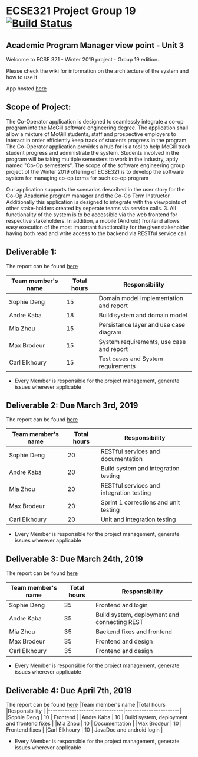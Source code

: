 # ECSE321 Project Group 19 [![Build Status](https://travis-ci.com/McGill-ECSE321-Winter2019/ecse321-group-project-19-1.svg?token=E9CzzJJTQAzyqtGXvYx8&branch=master)](https://travis-ci.com/McGill-ECSE321-Winter2019/ecse321-group-project-19-1)

## Academic Program Manager view point - Unit 3

Welcome to ECSE 321 - Winter 2019 project - Group 19 edition.

Please check the wiki for information on the architecture of the system and how to use it.

App hosted [here](https://cooperator-backend-260.herokuapp.com/)

## Scope of Project:
  The Co-Operator application is designed to seamlessly integrate a co-op program into the McGill software engineering degree. The application shall allow a mixture of McGill students, staff and prospective employers to interact in order efficiently keep track of students progress in the program. The Co-Operator application provides a hub for is a tool to help McGill track student progress and administrate the system. Students involved in the program will be taking multiple semesters to work in the industry, aptly named "Co-Op semesters". The scope of the software engineering group project of the Winter 2019 offering of ECSE321 is to develop the software system for managing co-op terms for such co-op program
  
  Our application supports the scenarios described in the user story for the Co-Op Academic program manager and the Co-Op Term Instructor. Additionally this application is designed to integrate with the viewpoints of other stake-holders created by seperate teams via service calls. 3. All functionality of the system is to be accessible via the web frontend for respective stakeholders. In addition, a mobile (Android) frontend allows easy execution of the most important functionality for the givenstakeholder having both read and write access to the backend via RESTful service call.


## Deliverable 1:
The report can be found [here](https://github.com/McGill-ECSE321-Winter2019/ecse321-group-project-19-1/wiki/Deliverable-1-Report)

|Team member's name |Total hours |Responsibility         |
|-------------------|------------|-----------------------|
|Sophie Deng        |    15      |         Domain model implementation and report              |
|Andre Kaba         |    18      |         Build system and domain model              |
|Mia Zhou           |    15      |         Persistance layer and use case diagram             |
|Max Brodeur        |    15      |         System requirements, use case and report             |
|Carl Elkhoury      |    15      |         Test cases and System requirements              |
* Every Member is responsible for the project management, generate issues wherever applicable

## Deliverable 2: Due March 3rd, 2019
The report can be found [here](https://github.com/McGill-ECSE321-Winter2019/ecse321-group-project-19-1/wiki/Deliverable-2-Report)

|Team member's name |Total hours |Responsibility         |
|-------------------|------------|-----------------------|
|Sophie Deng        |     20       |         RESTful services and documentation              |
|Andre Kaba         |     20       |         Build system and integration testing              |
|Mia Zhou           |     20       |         RESTful services and integration testing             |
|Max Brodeur        |     20      |         Sprint 1 corrections and unit testing             |
|Carl Elkhoury      |     20       |         Unit and integration testing              |
* Every Member is responsible for the project management, generate issues wherever applicable

## Deliverable 3: Due March 24th, 2019
The report can be found [here](https://github.com/McGill-ECSE321-Winter2019/ecse321-group-project-19-1/wiki/Deliverable-3-Report)

|Team member's name |Total hours |Responsibility         |
|-------------------|------------|-----------------------|
|Sophie Deng        |     35       |         Frontend and login              |
|Andre Kaba         |     35       |         Build system, deployment and connecting REST              |
|Mia Zhou           |     35       |         Backend fixes and frontend             |
|Max Brodeur        |     35      |         Frontend and design             |
|Carl Elkhoury      |     35       |          Frontend and design             |
* Every Member is responsible for the project management, generate issues wherever applicable

## Deliverable 4: Due April 7th, 2019
The report can be found [here](https://github.com/McGill-ECSE321-Winter2019/ecse321-group-project-19-1/wiki/Deliverable-4-Report)
|Team member's name |Total hours |Responsibility         |
|-------------------|------------|-----------------------|
|Sophie Deng        |     10       |         Frontend             |
|Andre Kaba         |     10       |         Build system, deployment and frontend fixes              |
|Mia Zhou           |     10       |         Documentation            |
|Max Brodeur        |     10      |         Frontend fixes            |
|Carl Elkhoury      |     10       |          JavaDoc and android login             |
* Every Member is responsible for the project management, generate issues wherever applicable
